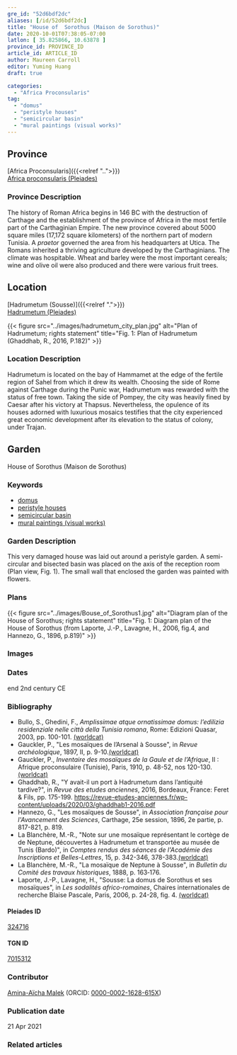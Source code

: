 ```yaml
---
gre_id: "52d6bdf2dc"
aliases: [/id/52d6bdf2dc]
title: "House of  Sorothus (Maison de Sorothus)"
date: 2020-10-01T07:38:05-07:00
latlon: [ 35.825866, 10.63878 ]
province_id: PROVINCE_ID
article_id: ARTICLE_ID
author: Maureen Carroll
editor: Yuming Huang
draft: true

categories:
  - "Africa Proconsularis"
tag:
  - "domus"
  - "peristyle houses"
  - "semicircular basin"
  - "mural paintings (visual works)"
---
```


## Province
[Africa Proconsularis]({{<relref "..">}}) \
[Africa proconsularis (Pleiades)](https://pleiades.stoa.org/places/991341)

### Province Description
The history of Roman Africa begins in 146 BC with the destruction of Carthage and the establishment of the province of Africa in the most fertile part of the Carthaginian Empire.  The new province covered about 5000 square miles (17,172 square kilometers) of the northern part of modern Tunisia.  A *praetor* governed the area from his headquarters at Utica.  The Romans inherited a thriving agriculture developed by the Carthaginians.  The climate was hospitable.  Wheat and barley were the most important cereals; wine and olive oil were also produced and there were various fruit trees.

## Location

[Hadrumetum (Sousse)]({{<relref ".">}}) \
[Hadrumetum (Pleiades)](https://pleiades.stoa.org/places/324716)

{{< figure src="../images/hadrumetum_city_plan.jpg" alt="Plan of Hadrumetum; rights statement" title="Fig. 1: Plan of Hadrumetum (Ghaddhab, R., 2016, P.182)" >}}

### Location Description
Hadrumetum is located on the bay of Hammamet at the edge of the fertile region of Sahel from which it drew its wealth.  Choosing the side of Rome against Carthage during the Punic war, Hadrumetum was rewarded with the status of free town. Taking the side of Pompey, the city was heavily fined by Caesar after his victory at Thapsus. Nevertheless, the opulence of its houses adorned with luxurious mosaics testifies that the city experienced great economic development after its elevation to the status of colony, under Trajan.

<!--## Sublocation-->

<!--
[AREA WITHIN LOCATION, LIKE “PALATINE HILL”](GEOREFERENCE LINK)
A sublocation is any area larger than an individual garden, but located within a location. I would always try to include a link to a controlled vocabulary here if possible. This ID may well be different from the Garden ID, e.g., Pompeii versus a Garden in one of the houses which has its own Pleiades ID.
-->

<!--### Sublocation Description-->

<!-- DESCRIPTION -->

## Garden
House of  Sorothus (Maison de Sorothus)

### Keywords
- [domus](http://vocab.getty.edu/page/aat/300005506)
- [peristyle houses](http://vocab.getty.edu/page/aat/300005452)
- [semicircular basin](#)
- [mural paintings (visual works)](http://vocab.getty.edu/page/aat/300033644)

<!-- [urban villas](#) -->

### Garden Description
This very damaged house was laid out around a peristyle garden. A semi-circular and bisected basin was placed on the axis of the reception room (Plan view, Fig. 1). The small wall that enclosed the garden was painted with flowers.



<!--### Maps
{{< figure src="../images/map_of_hadrementum.jpg" alt="Map of Hadrementum at hadrumetum; rights statement" title="Map: Map of Hadrementum. 1. House of Sorothus, 2. House of the arsenal and House of Vergil, 3. House of the masks, 4. House of the ostriches, 5. Balzan house, 6. House of the satyrs and of the Bacchae, 7. House at the catacomb of the Good Shepherd. (North is at the top; there is no scale.) Adapted from Amplissimae. (Rights statement)" >}}-->

### Plans


{{< figure src="../images/Bouse_of_Sorothus1.jpg" alt="Diagram plan of the House of Sorothus; rights statement" title="Fig. 1: Diagram plan of the House of Sorothus (from Laporte, J.-P., Lavagne, H., 2006, fig.4, and Hannezo, G., 1896, p.819)" >}}

### Images

<!--
{{< figure src="IMG_URL" alt="ALT_TEXT" title="CAPTION" >}}
-->

### Dates
end 2nd century CE
### Bibliography
- Bullo, S., Ghedini, F., *Amplissimae atque ornatissimae domus: l’edilizia residenziale nelle città della Tunisia romana*, Rome: Edizioni Quasar, 2003, pp. 100-101. [(worldcat)](http://www.worldcat.org/oclc/989088620)
- Gauckler, P., "Les mosaïques de l’Arsenal à Sousse", in *Revue archéologique*, 1897, II, p. 9-10.[(worldcat)](http://www.worldcat.org/oclc/5547381665)
- Gauckler, P., *Inventaire des mosaïques de la Gaule et de l’Afrique*, II : Afrique
proconsulaire (Tunisie), Paris, 1910, p. 48-52, nos 120-130.[(worldcat)](http://www.worldcat.org/oclc/488882908)
- Ghaddhab, R., "Y avait-il un port à Hadrumetum dans l’antiquité tardive?", in *Revue des etudes anciennes*, 2016, Bordeaux, France: Feret & Fils, pp. 175-199. https://revue-etudes-anciennes.fr/wp-content/uploads/2020/03/ghaddhab1-2016.pdf
- Hannezo, G., "Les mosaïques de Sousse", in *Association française pour l'Avancement des Sciences*, Carthage, 25e session, 1896, 2e partie, p. 817-821, p. 819.
- La Blanchère, M.-R., "Note sur une mosaïque représentant le cortège de de Neptune, découvertes à Hadrumetum et transportée au musée de Tunis (Bardo)", in *Comptes rendus des séances de l'Académie des Inscriptions et Belles-Lettres*, 15, p. 342-346, 378-383.[(worldcat)](http://www.worldcat.org/oclc/4649609892)
- La Blanchère, M.-R., "La mosaïque de Neptune à Sousse", in *Bulletin du Comité des travaux historiques*, 1888, p. 163‑176.
- Laporte, J.-P., Lavagne, H., "Sousse: La domus de Sorothus et ses mosaïques", in *Les sodalités africo-romaines*, Chaires internationales de recherche Blaise Pascale, Paris, 2006, p. 24-28, fig. 4.  [(worldcat)](http://www.worldcat.org/oclc/912914354)




<!--#### Periodo ID-->

<!-- [PERIODO_ID](https://pleiades.stoa.org/places/PLEIADES_ID) -->

#### Pleiades ID
[324716](https://pleiades.stoa.org/places/324716)

#### TGN ID
[7015312](http://vocab.getty.edu/page/tgn/7015312)

### Contributor
[Amina-Aïcha Malek](link) (ORCID: [0000-0002-1628-615X](https://orcid.org/0000-0002-1628-615X))

### Publication date

21 Apr 2021

### Related articles

